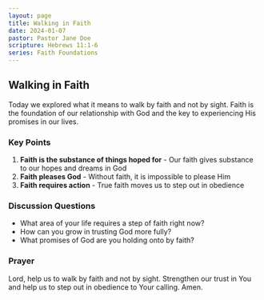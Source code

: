 ```yaml
---
layout: page
title: Walking in Faith
date: 2024-01-07
pastor: Pastor Jane Doe
scripture: Hebrews 11:1-6
series: Faith Foundations
---
```


## Walking in Faith

Today we explored what it means to walk by faith and not by sight. Faith is the foundation of our relationship with God and the key to experiencing His promises in our lives.

### Key Points

1. **Faith is the substance of things hoped for** - Our faith gives substance to our hopes and dreams in God
2. **Faith pleases God** - Without faith, it is impossible to please Him
3. **Faith requires action** - True faith moves us to step out in obedience

### Discussion Questions

- What area of your life requires a step of faith right now?
- How can you grow in trusting God more fully?
- What promises of God are you holding onto by faith?

### Prayer

Lord, help us to walk by faith and not by sight. Strengthen our trust in You and help us to step out in obedience to Your calling. Amen.
